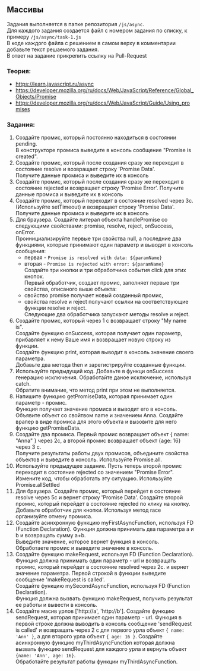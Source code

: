 ## Массивы

Задания выполняется в папке репозитория `/js/async`.  
Для каждого задания создается файл с номером задания по списку, к примеру `/js/async/task-1.js`  
В коде каждого файла с решением в самом верху в комментарии добавьте текст решаемого задания.  
В ответ на задание прикрепить ссылку на Pull-Request

### Теория:
* https://learn.javascript.ru/async
* https://developer.mozilla.org/ru/docs/Web/JavaScript/Reference/Global_Objects/Promise
* https://developer.mozilla.org/ru/docs/Web/JavaScript/Guide/Using_promises

### Задания:
1. Создайте промис, который постоянно находиться в состоянии pending.  
В конструкторе промиса выведите в консоль сообщение "Promise is created".
1. Создайте промис, который после создания сразу же переходит в состояние resolve и возвращает строку 'Promise Data'.  
Получите данные промиса и выведите их в консоль
1. Создайте промис, который после создания сразу же переходит в состояние rejected и возвращает строку 'Promise Error'.
Получите данные промиса и выведите их в консоль
1. Создайте промис, который переходит в состояние resolved через 3с. (Используйте setTimeout) и возвращает строку 'Promise Data'.  
Получите данные промиса и выведите их в консоль
1. Для браузера. Создайте литерал объекта handlePromise со следующими свойствами: promise, resolve, reject, onSuccess, onError.  
Проинициализируйте первые три свойства null, а последние два функциями, которые принимают один параметр и выводят в консоль сообщения:  
    * первая - `Promise is resolved with data: ${paramName}`
    * вторая - `Promise is rejected with error: ${paramName}`  
Создайте три кнопки и три обработчика события click для этих кнопок.  
Первый обработчик, создает промис, заполняет первые три свойства, описаного выше объекта: 
    * свойство promise получает новый созданный промис,
    * свойства resolve и reject получают ссылки на соответствующие функции resolve и reject.   
Следующие два обработчика запускают методы resolve и reject.
1. Создайте промис, который через 1 с возвращает строку "My name is".  
Создайте функцию onSuccess, которая получает один параметр, прибавляет к нему Ваше имя и возвращает новую строку из функции.  
Создайте функцию print, которая выводит в консоль значение своего параметра.  
Добавьте два метода then и зарегистрируйте созданные функции.
1. Используйте предыдущий код. Добавьте в функци onSuccess генерацию исключения. Обработайте даное исключение, используя catch.  
Обратите внимание, что метод print при этом не выполняется.
1. Напишите функцию getPromiseData, которая принимает один параметр - промис.  
Функция получает значение промиса и выводит его в консоль. Объявите объект со свойтвом name и значением Anna.
Создайте врапер в виде промиса для этого объекта и вызовите для него функцию getPromiseData.
1. Создайте два промиса. Первый промис возвращает объект { name: "Anna" } через 2с, а второй промис возвращает объект {age: 16} через 3 с.  
Получите результаты работы двух промисов, объедините свойства объектов и выведите в консоль. Используйте Promise.all.
1. Используйте предыдущее задание. Пусть теперь второй промис переходит в состояние rejected со значением "Promise Error".  
Измените код, чтобы обработать эту ситуацию. Используйте Promise.allSettled 
1. Для браузера. Создайте промис, который перейдет в состояние resolve через 5с и вернет строку 'Promise Data'.
Создайте второй промис, который перейдет в состояние rejected по клику на кнопку. Добавьте обработчик для кнопки.
Используя метод race организуйте отмену промиса.
1. Создайте асинхронную функцию myFirstAsyncFunction, используя FD (Function Declaration). Функция должна принимать два параметра a и b и возвращать сумму a+b.   
Выведите значение, которое вернет функция в консоль. Обработаете промис и выведите значение в консоль.
1. Cоздайте функцию makeRequest, используя FD (Function Declaration).  
Функция должна принимать один параметр - url и возвращать промис, который перейдет в состояние resolved через 2с. и вернет значение параметра.
Первой строкой в функции выведите сообщение 'makeRequest is called'.  
Cоздайте функцию mySecondAsyncFunction, используя FD (Function Declaration).  
Функция должна вызвать функцию makeRequest, получить результат ее работы и вывести в консоль.
1. Создайте масив урлов ['http://a', 'http://b'].  Создайте функцию sendRequest, которая принимает один параметр - url.
Функция в первой строке должна выводить в консоль сообщение 'sendRequest is called' и возвращать через 2 с для первого урла объект `{ name: 'Ann' }`, а для второго урла объект `{ age: 16 }`.
Создайте асинхронную функцию myThirdAsyncFunction которая должна вызвать функцию sendRequest для каждого урла и вернуть объект `{name: 'Ann', age: 16}`.  
Обработайте результат работы функции myThirdAsyncFunction.
